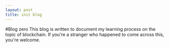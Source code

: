 ```yaml
---
layout: post
title: init blog
---
```


#Blog zero
This blog is written to document my learning process on the topic of blockchain. If you're a stranger who happened to come across this, you're welcome.
